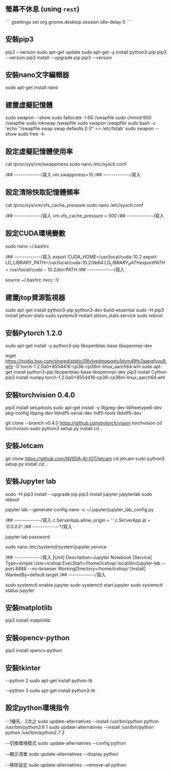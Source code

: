 ## 螢幕不休息 (using `rest`)
ˋˋˋ
gsettings set org.gnome.desktop.session idle-delay 0
ˋˋˋ
## 安裝pip3
pip3 --version
sudo apt-get update
sudo apt-get -y install python3-pip
pip3 --version
pip3 install --upgrade pip
pip3 --version

## 安裝nano文字編輯器
sudo apt-get install nano

## 建置虛擬記憶體
sudo swapon --show
sudo fallocate -l 6G /swapfile
sudo chmod 600 /swapfile
sudo mkswap /swapfile
sudo swapon /swapfile
sudo bash -c 'echo "/swapfile swap swap defaults 0 0" >> /etc/fstab'
sudo swapon --show
sudo free -h

## 設定虛擬記憶體使用率
cat /proc/sys/vm/swappiness
sudo nano /etc/sysctl.conf

/*## -------------*/寫入
vm.swappiness=10
/*## -------------*/寫入

## 設定清除快取記憶體頻率
cat /proc/sys/vm/vfs_cache_pressure
sudo nano /etc/sysctl.conf

/*## -------------*/寫入
vm.vfs_cache_pressure = 500
/*## -------------*/寫入

## 設定CUDA環境變數
sudo nano ~/.bashrc

/*## -------------*/寫入
export CUDA_HOME=/usr/local/cuda-10.2
export LD_LIBRARY_PATH=/usr/local/cuda-10.2/lib64:$LD_LIBRARY_PATH
export PATH=/usr/local/cuda-10.2/bin:$PATH
/*## -------------*/寫入

source ~/.bashrc
nvcc -V
## 建置jtop資源監視器
sudo apt-get install python3-pip python3-dev build-essential
sudo -H pip3 install jetson-stats
sudo systemctl restart jetson_stats.service
sudo reboot

## 安裝Pytorch 1.2.0
sudo apt-get install -y python3-pip libopenblas-base libopenmpi-dev

wget https://nvidia.box.com/shared/static/06vlvedmqpqstu1dym49fo7aapgfyyu9.whl -O torch-1.2.0a0+8554416-cp36-cp36m-linux_aarch64.whl
sudo apt-get install python3-pip libopenblas-base libopenmpi-dev
pip3 install Cython
pip3 install numpy torch-1.2.0a0+8554416-cp36-cp36m-linux_aarch64.whl

## 安裝torchvision 0.4.0
pip3 install setuptools
sudo apt-get install -y libjpeg-dev libfreetype6-dev pkg-config libpng-dev libhdf5-serial-dev hdf5-tools libhdf5-dev

git clone --branch v0.4.0 https://github.com/pytorch/vision torchvision
cd torchvision
sudo python3 setup.py install
cd ..

## 安裝Jetcam
git clone https://github.com/NVIDIA-AI-IOT/jetcam
cd jetcam
sudo python3 setup.py install
cd ..

## 安裝Jupyter lab
sudo -H pip3 install --upgrade pip
pip3 install jupyter jupyterlab
sudo reboot

jupyter lab --generate-config
nano -c ~/.jupyter/jupyter_lab_config.py

/*## -------------*/寫入
c.ServerApp.allow_origin = '*'
c.ServerApp.ip = '0.0.0.0'
/*## -------------*/寫入

jupyter lab password

sudo nano /etc/systemd/system/jupyter.service

/*## -------------*/寫入
[Unit]
Description=Jupyter Notebook
[Service]
Type=simple
User=icshop
ExecStart=/home/icshop/.local/bin/jupyter-lab --port 8888 --no-browser
WorkingDirectory=/home/icshop/
[Install]
WantedBy=default.target
/*## -------------*/寫入

sudo systemctl enable jupyter
sudo systemctl start jupyter
sudo systemctl status jupyter

## 安裝matplotlib
pip3 install matplotlib

## 安裝opencv-python
pip3 install opencv-python

## 安裝tkinter
--python 2
sudo apt-get install python-tk

--python 3
sudo apt-get install python3-tk

## 設定python環境指令
--1優先、2次之
sudo update-alternatives --install /usr/bin/python python /usr/bin/python3.6 1
sudo update-alternatives --install /usr/bin/python python /usr/bin/python2.7 2

--切換環境模式
sudo update-alternatives --config python

--顯示清單
sudo update-alternatives --display python

--移除設定
sudo update-alternatives --remove-all python

